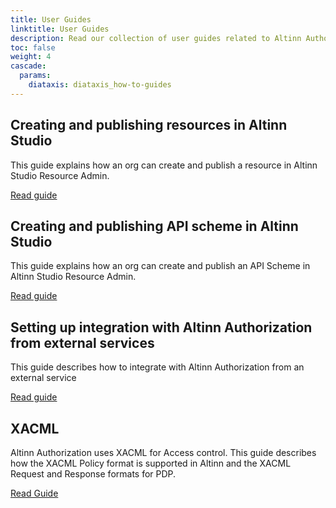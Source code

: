 ```yaml
---
title: User Guides
linktitle: User Guides
description: Read our collection of user guides related to Altinn Authorization.
toc: false
weight: 4
cascade:
  params:
    diataxis: diataxis_how-to-guides
---
```


## Creating and publishing resources in Altinn Studio

This guide explains how an org can create and publish a resource in Altinn Studio Resource Admin.

[Read guide](./resource-owner/create-resource-resource-admin/)

## Creating and publishing API scheme in Altinn Studio

This guide explains how an org can create and publish an API Scheme in Altinn Studio Resource Admin.

[Read guide](./end-user/create-apischeme-resource-admin/)

## Setting up integration with Altinn Authorization from external services

This guide describes how to integrate with Altinn Authorization from an external service

[Read guide](./resource-owner/integrating-link-service/)

## XACML

Altinn Authorization uses XACML for Access control. This guide describes how the XACML Policy format is supported in Altinn and the XACML Request and Response formats for PDP.

[Read Guide](../reference/xacml/)
